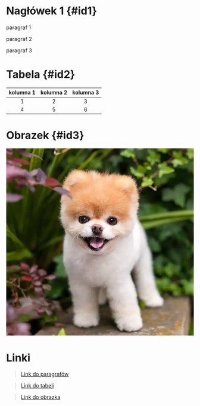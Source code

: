 # Nagłówek 1 {#id1}

paragraf 1

paragraf 2

paragraf 3 

# Tabela {#id2}

| kolumna 1 | kolumna 2 | kolumna 3|
| :-----: | :--------: | :--------: |
|1 | 2     | 3 |
|4| 5| 6|

# Obrazek {#id3}

![piesek.jpg](piesek.jpg)

# Linki

> [Link do paragrafów](#id1) 

> [Link do tabeli](#id2)

> [Link do obrazka](#id3)

